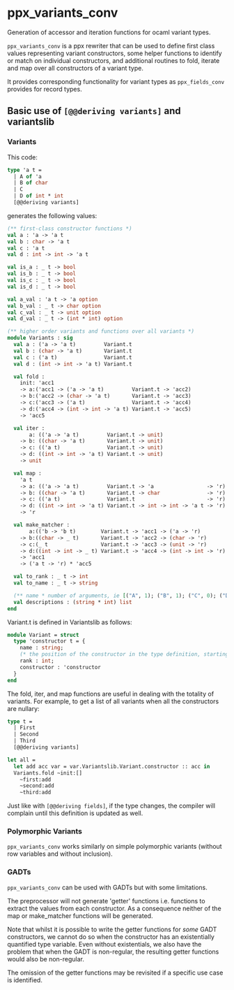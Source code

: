 ppx_variants_conv
=================

Generation of accessor and iteration functions for ocaml variant types.

`ppx_variants_conv` is a ppx rewriter that can be used to define first
class values representing variant constructors, some helper functions
to identify or match on individual constructors, and additional
routines to fold, iterate and map over all constructors of a variant
type.

It provides corresponding functionality for variant types as
`ppx_fields_conv` provides for record types.

Basic use of `[@@deriving variants]` and variantslib
----------------------------------------------------

### Variants

This code:

```ocaml
type 'a t =
  | A of 'a
  | B of char
  | C
  | D of int * int
  [@@deriving variants]
```

generates the following values:

```ocaml
(** first-class constructor functions *)
val a : 'a -> 'a t
val b : char -> 'a t
val c : 'a t
val d : int -> int -> 'a t

val is_a : _ t -> bool
val is_b : _ t -> bool
val is_c : _ t -> bool
val is_d : _ t -> bool

val a_val : 'a t -> 'a option
val b_val : _ t -> char option
val c_val : _ t -> unit option
val d_val : _ t -> (int * int) option

(** higher order variants and functions over all variants *)
module Variants : sig
  val a : ('a -> 'a t)         Variant.t
  val b : (char -> 'a t)       Variant.t
  val c : ('a t)               Variant.t
  val d : (int -> int -> 'a t) Variant.t

  val fold :
    init: 'acc1
    -> a:('acc1 -> ('a -> 'a t)         Variant.t -> 'acc2)
    -> b:('acc2 -> (char -> 'a t)       Variant.t -> 'acc3)
    -> c:('acc3 -> ('a t)               Variant.t -> 'acc4)
    -> d:('acc4 -> (int -> int -> 'a t) Variant.t -> 'acc5)
    -> 'acc5

  val iter :
       a: (('a -> 'a t)         Variant.t -> unit)
    -> b: ((char -> 'a t)       Variant.t -> unit)
    -> c: (('a t)               Variant.t -> unit)
    -> d: ((int -> int -> 'a t) Variant.t -> unit)
    -> unit

  val map :
    'a t
    -> a: (('a -> 'a t)         Variant.t -> 'a                 -> 'r)
    -> b: ((char -> 'a t)       Variant.t -> char               -> 'r)
    -> c: (('a t)               Variant.t                       -> 'r)
    -> d: ((int -> int -> 'a t) Variant.t -> int -> int -> 'a t -> 'r)
    -> 'r

  val make_matcher :
       a:(('b -> 'b t)        Variant.t -> 'acc1 -> ('a -> 'r)         * 'acc2)
    -> b:((char -> _ t)       Variant.t -> 'acc2 -> (char -> 'r)       * 'acc3)
    -> c:(_ t                 Variant.t -> 'acc3 -> (unit -> 'r)       * 'acc4)
    -> d:((int -> int -> _ t) Variant.t -> 'acc4 -> (int -> int -> 'r) * 'acc5)
    -> 'acc1
    -> ('a t -> 'r) * 'acc5

  val to_rank : _ t -> int
  val to_name : _ t -> string

  (** name * number of arguments, ie [("A", 1); ("B", 1); ("C", 0); ("D", 2)]. *)
  val descriptions : (string * int) list
end
```

Variant.t is defined in Variantslib as follows:

```ocaml
module Variant = struct
  type 'constructor t = {
    name : string;
    (* the position of the constructor in the type definition, starting from 0 *)
    rank : int;
    constructor : 'constructor
  }
end
```

The fold, iter, and map functions are useful in dealing with the totality of variants.
For example, to get a list of all variants when all the constructors are nullary:

```ocaml
type t =
  | First
  | Second
  | Third
  [@@deriving variants]
```

```ocaml
let all =
  let add acc var = var.Variantslib.Variant.constructor :: acc in
  Variants.fold ~init:[]
    ~first:add
    ~second:add
    ~third:add
```

Just like with `[@@deriving fields]`, if the type changes, the
compiler will complain until this definition is updated as well.

### Polymorphic Variants

`ppx_variants_conv` works similarly on simple polymorphic variants
(without row variables and without inclusion).

### GADTs

`ppx_variants_conv` can be used with GADTs but with some limitations. 

The preprocessor will not generate 'getter' functions i.e. functions to extract 
the values from each constructor. As a consequence neither of the map or 
make_matcher functions will be generated.

Note that whilst it is possible to write the getter functions for _some_ GADT
constructors, we cannot do so when the constructor has an existentially
quantified type variable. Even without existentials, we also have the problem
that when the GADT is non-regular, the resulting getter functions would also be 
non-regular.

The omission of the getter functions may be revisited if a specific use case 
is identified.


